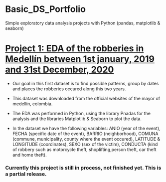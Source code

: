 # Basic_DS_Portfolio
Simple exploratory data analysis projects with Python (pandas, matplotlib &amp; seaborn)

# [Project 1: EDA of the robberies in Medellín between 1st january, 2019 and 31st December, 2020](https://github.com/Cdev02/Medellin_Robberies)
* Our goal in this first dataset is to find possible patterns, group by dates and places the robberies occured along this two years.

* This dataset was downloaded from the official websites of the mayor of medellin, colombia.

* The EDA was performed in Python, using the library Pnadas for the analysis and the libraries Matplotlib & Seaborn to plot the data.

* In the dataset we have the following variables: ANIO (year of the event), FECHA (specific date of the event), BARRIO (neighborhood), COMUNA (commune, municipality, county where the event occured), LATITUDE & LONGITUDE (coordinates), SEXO (sex of the victim), CONDUCTA (kind of robbery such as motorcycle theft, shoplifting,person theft, car theft and home theft). 

### Currently this project is still in process, not finished yet. This is a partial release. 
